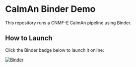 # CaImAn Binder Demo

This repository runs a CNMF-E CaImAn pipeline using Binder.

## How to Launch

Click the Binder badge below to launch it online:

[![Binder](https://mybinder.org/badge_logo.svg)](https://mybinder.org/v2/gh/suliho/caiman-binder/HEAD?urlpath=%2Fdoc%2Ftree%2FCaImAn_Practice.ipynb)
